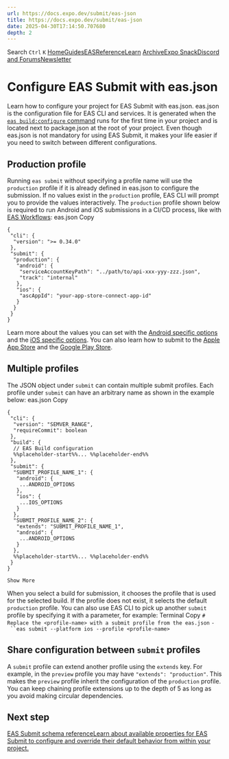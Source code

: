 ```yaml
---
url: https://docs.expo.dev/submit/eas-json
title: https://docs.expo.dev/submit/eas-json
date: 2025-04-30T17:14:50.707680
depth: 2
---
```


Search
`Ctrl` `K`
[Home](https://docs.expo.dev/)[Guides](https://docs.expo.dev/guides/overview)[EAS](https://docs.expo.dev/eas)[Reference](https://docs.expo.dev/versions/latest)[Learn](https://docs.expo.dev/tutorial/overview)
[Archive](https://docs.expo.dev/archive)[Expo Snack](https://snack.expo.dev)[Discord and Forums](https://chat.expo.dev)[Newsletter](https://expo.dev/mailing-list/signup)
# Configure EAS Submit with eas.json
Learn how to configure your project for EAS Submit with eas.json.
eas.json is the configuration file for EAS CLI and services. It is generated when the [`eas build:configure` command](https://docs.expo.dev/build/setup#configure-the-project) runs for the first time in your project and is located next to package.json at the root of your project. Even though eas.json is not mandatory for using EAS Submit, it makes your life easier if you need to switch between different configurations.
## Production profile
Running `eas submit` without specifying a profile name will use the `production` profile if it is already defined in eas.json to configure the submission. If no values exist in the `production` profile, EAS CLI will prompt you to provide the values interactively.
The `production` profile shown below is required to run Android and iOS submissions in a CI/CD process, like with [EAS Workflows](https://docs.expo.dev/eas/workflows):
eas.json
Copy
```
{
 "cli": {
  "version": ">= 0.34.0"
 },
 "submit": {
  "production": {
   "android": {
    "serviceAccountKeyPath": "../path/to/api-xxx-yyy-zzz.json",
    "track": "internal"
   },
   "ios": {
    "ascAppId": "your-app-store-connect-app-id"
   }
  }
 }
}

```

Learn more about the values you can set with the [Android specific options](https://docs.expo.dev/eas/json#android-specific-options) and the [iOS specific options](https://docs.expo.dev/eas/json#ios-specific-options). You can also learn how to submit to the [Apple App Store](https://docs.expo.dev/submit/ios) and the [Google Play Store](https://docs.expo.dev/submit/android).
## Multiple profiles
The JSON object under `submit` can contain multiple submit profiles. Each profile under `submit` can have an arbitrary name as shown in the example below:
eas.json
Copy
```
{
 "cli": {
  "version": "SEMVER_RANGE",
  "requireCommit": boolean
 },
 "build": {
  // EAS Build configuration
  %%placeholder-start%%... %%placeholder-end%%
 },
 "submit": {
  "SUBMIT_PROFILE_NAME_1": {
   "android": {
    ...ANDROID_OPTIONS
   },
   "ios": {
    ...IOS_OPTIONS
   }
  },
  "SUBMIT_PROFILE_NAME_2": {
   "extends": "SUBMIT_PROFILE_NAME_1",
   "android": {
    ...ANDROID_OPTIONS
   }
  },
  %%placeholder-start%%... %%placeholder-end%%
 }
}

Show More

```

When you select a build for submission, it chooses the profile that is used for the selected build. If the profile does not exist, it selects the default `production` profile.
You can also use EAS CLI to pick up another `submit` profile by specifying it with a parameter, for example:
Terminal
Copy
`# Replace the <profile-name> with a submit profile from the eas.json`
`- ``eas submit --platform ios --profile <profile-name>`
## Share configuration between `submit` profiles
A `submit` profile can extend another profile using the `extends` key.
For example, in the `preview` profile you may have `"extends": "production"`. This makes the `preview` profile inherit the configuration of the `production` profile.
You can keep chaining profile extensions up to the depth of 5 as long as you avoid making circular dependencies.
## Next step
[EAS Submit schema referenceLearn about available properties for EAS Submit to configure and override their default behavior from within your project.](https://docs.expo.dev/eas/json#eas-submit)

